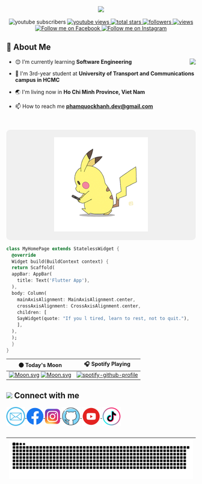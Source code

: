 <div align="center">
	
<img src="https://readme-typing-svg.herokuapp.com?font=JetBrains+Mono&color=%2336BCF7&size=30&duration=1600&lines=Ch%C3%A0o+th%E1%BA%BF+gi%E1%BB%9Bi!;Hello+World!;%E4%BD%A0%E5%A5%BD%E4%B8%96%E7%95%8C!;%D0%9F%D1%80%D0%B8%D0%B2%D0%B5%D1%82+%D0%BC%D0%B8%D1%80!;%E3%81%93%E3%82%93%E3%81%AB%E3%81%A1%E3%81%AF%E4%B8%96%E7%95%8C!;%EC%95%88%EB%85%95%ED%95%98%EC%84%B8%EC%9A%94!;Bonjour+monde!;Halo+Dunia!;%E0%BA%AA%E0%BA%B0%E2%80%8B%E0%BA%9A%E0%BA%B2%E0%BA%8D%E2%80%8B%E0%BA%94%E0%BA%B5%E2%80%8B%E0%BA%8A%E0%BA%B2%E0%BA%A7%E2%80%8B%E0%BB%82%E0%BA%A5%E0%BA%81!;Hallo+Welt!;%E0%B8%AA%E0%B8%A7%E0%B8%B1%E0%B8%AA%E0%B8%94%E0%B8%B5%E0%B8%8A%E0%B8%B2%E0%B8%A7%E0%B9%82%E0%B8%A5%E0%B8%81;Hola+Mundo">

</div>

<p align="center">
  <a style="text-decoration: none;" href="https://www.youtube.com/@phamquockhanh7352">
  <img alt="youtube subscribers" title="Subscribe to my YouTube channel" src="https://img.shields.io/youtube/channel/subscribers/UCNhi5NBlMT7V09MzuwD85Aw?style=for-the-badge&logo=youtube&labelColor=CE4630&color=E05D44"/>
  </a>
  <a href="https://www.youtube.com/@phamquockhanh7352">
  <img alt="youtube views" title="YouTube views" src="https://img.shields.io/youtube/channel/views/UCNhi5NBlMT7V09MzuwD85Aw?style=for-the-badge&logo=youtube&labelColor=C79600&color=E1AD0E"/>
  </a>
  <a href="https://github.com/khanhrukachi?tab=repositories&sort=stargazers">
  <img alt="total stars" title="Total stars on GitHub" src="https://custom-icon-badges.demolab.com/github/stars/khanhrukachi?color=55960c&style=for-the-badge&labelColor=488207&logo=star"/>
  </a>
  <a href="https://github.com/khanhrukachi?tab=followers">
  <img alt="followers" title="Follow me on Github" src="https://custom-icon-badges.demolab.com/github/followers/khanhrukachi?color=236ad3&labelColor=1155ba&style=for-the-badge&logo=person-add&label=Follow&logoColor=white"/>
  </a>
  <a href="https://github.com/khanhrukachi">
  <img alt="views" title="GitHub profile views" src="https://komarev.com/ghpvc/?username=khanhrukachi&color=7C007C&labelColor=640464&style=for-the-badge&label=Visitors&&base=1000"/>
  </a>
</br>
  <a  href="https://www.facebook.com/phamquockhanh7352/" >
  <img alt="Follow me on Facebook" src="https://img.shields.io/badge/Follow%20me%20on-Facebook-blue?style=for-the-badge&logo=facebook">
  </a>
  <a  href="https://www.instagram.com/pqk_7352/" >
  <img alt="Follow me on Instagram" src="https://img.shields.io/badge/Follow%20me%20on-Instagram-pink?style=for-the-badge&logo=instagram">
  </a>
</p>



## 💫 About Me
<img src="/resource/gif/Developer.gif" align="right"/>

- 😊 I’m currently learning **Software Engineering** 

- 🌱 I'm 3rd-year student at **University of Transport and Communications campus in HCMC**

- 🌏 I'm living now in **Ho Chi Minh Province, Viet Nam**

- 📫 How to reach me **phamquockhanh.dev@gmail.com**

<br>
<br>

<div style="background-color: #f0f0f0; padding: 20px; border-radius: 10px; text-align: center;">
        <img src="https://github.com/khanhrukachi/khanhrukachi/blob/main/Image/pikachurun.gif" alt="Pikachu Run">
    </div>

```dart
class MyHomePage extends StatelessWidget {
  @override
  Widget build(BuildContext context) {
  return Scaffold(
  appBar: AppBar(
    title: Text('Flutter App'),
  ),
  body: Column(
    mainAxisAlignment: MainAxisAlignment.center,
    crossAxisAlignment: CrossAxisAlignment.center,
    children: [
    SayWidget(quote: "If you l tired, learn to rest, not to quit."),
    ],
  ),
  );
  }
}

```

<div align="center">

|**🌑 Today's Moon**|**🎧 Spotify Playing**|
|:---:|:---:|
|[![Moon.svg](https://moon-svg.minung.dev/moon.svg?theme=ray&rotate=0)](https://moon-svg.minung.dev) [![Moon.svg](https://moon-svg.minung.dev/moon.svg?theme=basic&rotate=0)](https://moon-svg.minung.dev)|[![spotify-github-profile](https://spotify-github-profile.vercel.app/api/view?uid=pits56ip4lozpoo0xzvyti5w2&cover_image=true&theme=natemoo-re&show_offline=false&interchange=false)](https://open.spotify.com/user/pits56ip4lozpoo0xzvyti5w2)|

</div>



## <img src="https://github.com/TheDudeThatCode/TheDudeThatCode/blob/master/Assets/Handshake.gif" height="32px"> Connect with me
<!-- gmail -->
<a  href="mailto:phamquockhanh.dev@gmail.com">
 <img align="center" src="https://github.com/khanhrukachi/khanhrukachi/blob/main/Image/email.png" alt="Khanhrukachi's gmail" height="50" width="50"/>
</a>

<!-- facebook -->
<a  href="https://fb.com/phamquockhanh7352">
 <img align="center" src="https://github.com/khanhrukachi/khanhrukachi/blob/main/Image/facebook_.png" alt="Khanhrukachi's facebook" height="45" width="45"/>
</a>
 
<!-- instagram -->
<a  href="https://instagram.com/pqk_7352">
 <img align="center" src="https://github.com/khanhrukachi/khanhrukachi/blob/main/Image/instagram.png" alt="Khanhrukachi's instagram" height="40" width="40"/>
</a>
 
 <!-- github -->
<a  href="https://github.com/khanhrukachi">
 <img align="center" src="https://github.com/khanhrukachi/khanhrukachi/blob/main/Image/github.png" alt="Khanhrukachi's github" height="50" width="50"/>
</a>
 
<!-- youtube -->
<a  href="https://www.youtube.com/@phamquockhanh7352">
 <img align="center" src="https://github.com/khanhrukachi/khanhrukachi/blob/main/Image/youtobe.png" alt="Khanhrukachi's youtube" height="50" width="50"/>
</a>

<!-- tik tok -->
<a  href="https://www.tiktok.com/@phamquockhanh7352">
  <img align="center" src="https://github.com/khanhrukachi/khanhrukachi/blob/main/Image/tiktok.png" alt="Khanhrukachi's tiktok" height="50" width="50"/>
</a>

<br>
<br>

<!-- Snake -->
|![github contribution grid snake animation](https://raw.githubusercontent.com/K1ethoang/K1ethoang/output/github-contribution-grid-snake.svg)|
|:---:|
